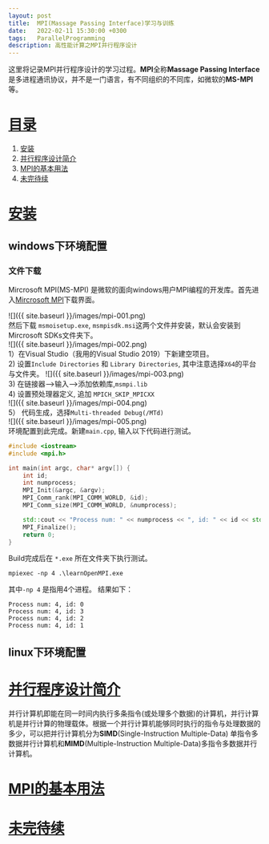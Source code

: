 ```yaml
---
layout: post
title:  MPI(Massage Passing Interface)学习与训练
date:   2022-02-11 15:30:00 +0300
tags:   ParallelProgramming
description: 高性能计算之MPI并行程序设计
---
```


这里将记录MPI并行程序设计的学习过程。**MPI**全称**Massage Passing Interface**是多进程通讯协议，并不是一门语言，有不同组织的不同库，如微软的**MS-MPI**等。

# [目录](#目录)
1. [安装](#安装)
2. [并行程序设计简介](#并行程序设计简介)  
3. [MPI的基本用法](#MPI的基本用法)  
4. [未完待续](#未完待续)

# [安装](#安装)

## windows下环境配置
### 文件下载
Mircrosoft MPI(MS-MPI) 是微软的面向windows用户MPI编程的开发库。首先进入[Mircrosoft MPI](https://docs.microsoft.com/en-us/message-passing-interface/microsoft-mpi?redirectedfrom=MSDN)下载界面。  

![]({{ site.baseurl }}/images/mpi-001.png)  
然后下载 ```msmoisetup.exe```, ```msmpisdk.msi```这两个文件并安装，默认会安装到Mircrosoft SDKs文件夹下。  
![]({{ site.baseurl }}/images/mpi-002.png)  
1）在Visual Studio（我用的Visual Studio 2019）下新建空项目。  
2) 设置```Include Directories``` 和 ```Library Directories```, 其中注意选择```X64```的平台与文件夹。 
![]({{ site.baseurl }}/images/mpi-003.png)  
3) 在链接器-->输入-->添加依赖库,```msmpi.lib```  
4) 设置预处理器定义, 追加 ```MPICH_SKIP_MPICXX```  
![]({{ site.baseurl }}/images/mpi-004.png)  
5） 代码生成，选择```Multi-threaded Debug(/MTd)```  
![]({{ site.baseurl }}/images/mpi-005.png)  
环境配置到此完成。新建```main.cpp```, 输入以下代码进行测试。
```cpp
#include <iostream>
#include <mpi.h>

int main(int argc, char* argv[]) {
    int id;
    int numprocess;
    MPI_Init(&argc, &argv);
    MPI_Comm_rank(MPI_COMM_WORLD, &id);
    MPI_Comm_size(MPI_COMM_WORLD, &numprocess);

    std::cout << "Process num: " << numprocess << ", id: " << id << std::endl;
    MPI_Finalize();
    return 0;
}
```
Build完成后在 ```*.exe``` 所在文件夹下执行测试。
```
mpiexec -np 4 .\learnOpenMPI.exe
```
其中```-np 4``` 是指用4个进程。 结果如下：
```
Process num: 4, id: 0
Process num: 4, id: 3
Process num: 4, id: 2
Process num: 4, id: 1

```
## linux下环境配置

# [并行程序设计简介](#目录)
并行计算机即能在同一时间内执行多条指令(或处理多个数据)的计算机，并行计算机是并行计算的物理载体。根据一个并行计算机能够同时执行的指令与处理数据的多少，可以把并行计算机分为**SIMD**(Single-Instruction Multiple-Data) 单指令多数据并行计算机和**MIMD**(Multiple-Instruction Multiple-Data)多指令多数据并行计算机。

# [MPI的基本用法](#目录)


# [未完待续](#目录)
